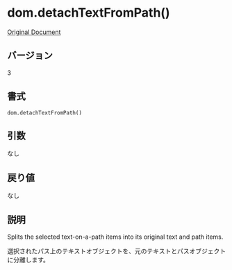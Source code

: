 # dom.detachTextFromPath()

[Original Document](http://help.adobe.com/en_US/fireworks/cs/extend/WS5b3ccc516d4fbf351e63e3d1183c94856c-7e31.html)

## バージョン

3

## 書式

```
dom.detachTextFromPath()
```

## 引数

なし

## 戻り値

なし

## 説明

Splits the selected text-on-a-path items into its original text and path items.

選択されたパス上のテキストオブジェクトを、元のテキストとパスオブジェクトに分離します。